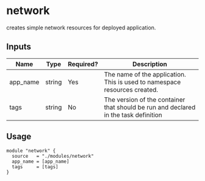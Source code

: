 # network
creates simple network resources for deployed application. 

## Inputs
| Name | Type | Required? | Description |
| ---- | ---- | --------- | ----------- | 
| app_name | string | Yes | The name of the application. This is used to namespace resources created. |
| tags | string | No | The version of the container that should be run and declared in the task definition |


## Usage

```hcl
module "network" {
  source   = "./modules/network"
  app_name = [app_name]
  tags     = [tags]
}
```
